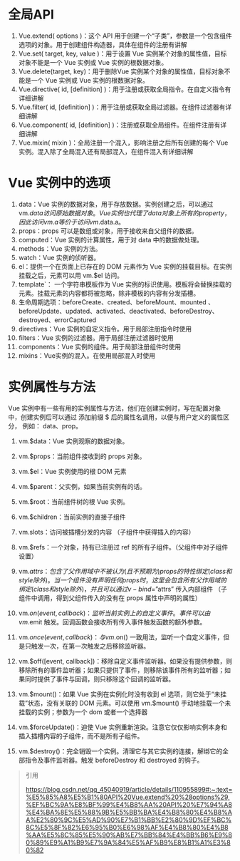 # 全局API
1. Vue.extend( options )：这个 API 用于创建一个“子类”，参数是一个包含组件选项的对象。用于创建组件构造器，具体在组件的注册有讲解
2. Vue.set( target, key, value )：用于设置 Vue 实例某个对象的属性值，目标对象不能是一个 Vue 实例或 Vue 实例的根数据对象。
3. Vue.delete(target, key)：用于删除Vue 实例某个对象的属性值，目标对象不能是一个 Vue 实例或 Vue 实例的根数据对象。
4. Vue.directive( id, [definition] )：用于注册或获取全局指令。在自定义指令有详细讲解
5. Vue.filter( id, [definition] )：用于注册或获取全局过滤器。在组件过滤器有详细讲解
6. Vue.component( id, [definition] )：注册或获取全局组件。在组件注册有详细讲解
7. Vue.mixin( mixin )：全局注册一个混入，影响注册之后所有创建的每个 Vue 实例。混入除了全局混入还有局部混入，在组件混入有详细讲解

# Vue 实例中的选项

1. data：Vue 实例的数据对象，用于存放数据。实例创建之后，可以通过 vm.$data 访问原始数据对象。Vue 实例也代理了 data 对象上所有的 property，因此访问 vm.a 等价于访问 vm.$data.a。
2. props：props 可以是数组或对象，用于接收来自父组件的数据。
3. computed：Vue 实例的计算属性，用于对 data 中的数据做处理。
4. methods：Vue 实例的方法。
5. watch：Vue 实例的侦听器。
6. el：提供一个在页面上已存在的 DOM 元素作为 Vue 实例的挂载目标。在实例挂载之后，元素可以用 vm.$el 访问。
7. template`： 一个字符串模板作为 Vue 实例的标识使用。模板将会替换挂载的元素。挂载元素的内容都将被忽略，除非模板的内容有分发插槽。
8. 生命周期选项：beforeCreate、created、beforeMount、mounted 、beforeUpdate、updated、activated、deactivated、beforeDestroy、destroyed、errorCaptured
9. directives：Vue 实例的自定义指令。用于局部注册指令时使用
10. filters：Vue 实例的过滤器。用于局部注册过滤器时使用
11. components：Vue 实例的组件。用于局部注册组件时使用
12. mixins：Vue实例的混入。在使用局部混入时使用

# 实例属性与方法

Vue 实例中有一些有用的实例属性与方法，他们在创建实例时，写在配置对象中，创建实例后可以通过
添加前缀 $ 后的属性名调用，以便与用户定义的属性区分， 例如： data、prop。

1. vm.$data：Vue 实例观察的数据对象。
2. vm.$props：当前组件接收到的 props 对象。
3. vm.$el：Vue 实例使用的根 DOM 元素
4. vm.$parent：父实例，如果当前实例有的话。
5. vm.$root：当前组件树的根 Vue 实例。
6. vm.$children：当前实例的直接子组件
7. vm.slots：访问被插槽分发的内容 （子组件中获得插入的内容）
8. vm.$refs：一个对象，持有已注册过 ref 的所有子组件。（父组件中对子组件设置）
9. vm.$attrs：包含了父作用域中不被认为 (且不预期为) props 的特性绑定 (class 和 style 除外)。当一个组件没有声明任何 props 时，这里会包含所有父作用域的绑定 (class 和 style 除外)，并且可以通过 v-bind=”$attrs” 传入内部组件 （子组件中调用，得到父组件传入的没有在 props 属性中声明的属性）
10. vm.$on(event, callback)：监听当前实例上的自定义事件。事件可以由 vm.$emit 触发。回调函数会接收所有传入事件触发函数的额外参数。
12. vm.$once(event, callback)：与 vm.$on() 一致用法，监听一个自定义事件，但是只触发一次，在第一次触发之后移除监听器。

13. vm.$off([event, callback])：移除自定义事件监听器。如果没有提供参数，则移除所有的事件监听器；如果只提供了事件，则移除该事件所有的监听器；如果同时提供了事件与回调，则只移除这个回调的监听器。

14. vm.\$mount()：如果 Vue 实例在实例化时没有收到 el 选项，则它处于“未挂载”状态，没有关联的 DOM 元素。可以使用 vm.$mount() 手动地挂载一个未挂载的实例；参数为一个 dom 或者一个选择器

15. vm.$forceUpdate()：迫使 Vue 实例重新渲染。注意它仅仅影响实例本身和插入插槽内容的子组件，而不是所有子组件。

16. vm.$destroy()：完全销毁一个实例。清理它与其它实例的连接，解绑它的全部指令及事件监听器。触发 beforeDestroy 和 destroyed 的钩子。



> 引用
> 
> https://blog.csdn.net/qq_45040919/article/details/110955899#:~:text=%E5%85%A8%E5%B1%80API%20Vue.extend%20%28options%29,%EF%BC%9A%E8%BF%99%E4%B8%AA%20API%20%E7%94%A8%E4%BA%8E%E5%88%9B%E5%BB%BA%E4%B8%80%E4%B8%AA%E2%80%9C%E5%AD%90%E7%B1%BB%E2%80%9D%EF%BC%8C%E5%8F%82%E6%95%B0%E6%98%AF%E4%B8%80%E4%B8%AA%E5%8C%85%E5%90%AB%E7%BB%84%E4%BB%B6%E9%80%89%E9%A1%B9%E7%9A%84%E5%AF%B9%E8%B1%A1%E3%80%82